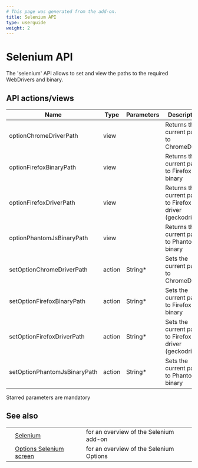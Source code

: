 ```yaml
---
# This page was generated from the add-on.
title: Selenium API
type: userguide
weight: 2
---
```


# Selenium API

The 'selenium' API allows to set and view the paths to the required WebDrivers and binary.

## API actions/views

| Name                         | Type   | Parameters | Description                                              |
| ---------------------------- | ------ | ---------- | -------------------------------------------------------- |
| optionChromeDriverPath       | view   |            | Returns the current path to ChromeDriver                 |
| optionFirefoxBinaryPath      | view   |            | Returns the current path to Firefox binary               |
| optionFirefoxDriverPath      | view   |            | Returns the current path to Firefox driver (geckodriver) |
| optionPhantomJsBinaryPath    | view   |            | Returns the current path to PhantomJS binary             |
| setOptionChromeDriverPath    | action | String\*   | Sets the current path to ChromeDriver                    |
| setOptionFirefoxBinaryPath   | action | String\*   | Sets the current path to Firefox binary                  |
| setOptionFirefoxDriverPath   | action | String\*   | Sets the current path to Firefox driver (geckodriver)    |
| setOptionPhantomJsBinaryPath | action | String\*   | Sets the current path to PhantomJS binary                |

Starred parameters are mandatory

## See also

|     |                                                                   |                                         |
| --- | ----------------------------------------------------------------- | --------------------------------------- |
|     | [Selenium](/docs/desktop/addons/selenium/)                        | for an overview of the Selenium add-on  |
|     | [Options Selenium screen](/docs/desktop/addons/selenium/options/) | for an overview of the Selenium Options |
